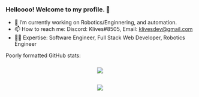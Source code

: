 ### Helloooo! Welcome to my profile. 👋

- 🔭 I’m currently working on Robotics/Enginnering, and automation.
- 📫 How to reach me: Discord: Klives#8505, Email: klivesdev@gmail.com
- 🙍‍♂️ Expertise: Software Engineer, Full Stack Web Developer, Robotics Engineer

Poorly formatted GitHub stats: 

<a href="https://github.com/Klivess/Klivess" style="padding: 10px; display: grid; grid-template-rows: 1fr 1fr; gap: 30px; justify-content: center;">
  <img align="center" src="https://github-readme-stats.vercel.app/api?username=Klivess&show_icons=true&theme=radical" />
  <img align="center" src="https://github-readme-stats.vercel.app/api/top-langs/?username=Klivess" />
</a>
